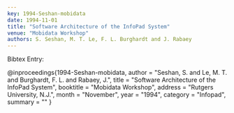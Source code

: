 ```yaml
---
key: 1994-Seshan-mobidata
date: 1994-11-01
title: "Software Architecture of the InfoPad System"
venue: "Mobidata Workshop"
authors: S. Seshan, M. T. Le, F. L. Burghardt and J. Rabaey
---
```


Bibtex Entry:

@inproceedings{1994-Seshan-mobidata,
    author = "Seshan, S. and Le, M. T. and Burghardt, F. L. and Rabaey, J.",
    title = "Software Architecture of the InfoPad System",
    booktitle = "Mobidata Workshop",
    address = "Rutgers University, N.J.",
    month = "November",
    year = "1994",
    category = "Infopad",
    summary = ""
}

